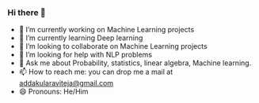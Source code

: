 ### Hi there 👋


- 🔭 I’m currently working on Machine Learning projects
- 🌱 I’m currently learning Deep learning
- 👯 I’m looking to collaborate on Machine Learning projects
- 🤔 I’m looking for help with NLP problems
- 💬 Ask me about Probability, statistics, linear algebra, Machine learning.
- 📫 How to reach me: you can drop me a mail at addakularaviteja@gmail.com
- 😄 Pronouns: He/Him

